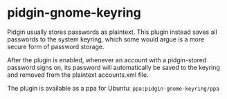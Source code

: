 # pidgin-gnome-keyring

Pidgin usually stores passwords as plaintext. This plugin instead saves all
passwords to the system keyring, which some would argue is a more secure form
of password storage.

After the plugin is enabled, whenever an account with a pidgin-stored password
signs on, its password will automatically be saved to the keyring and removed
from the plaintext accounts.xml file.

The plugin is available as a ppa for Ubuntu: ```ppa:pidgin-gnome-keyring/ppa```
